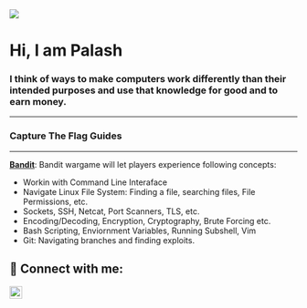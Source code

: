 
<img src="https://user-images.githubusercontent.com/46484569/88458558-8c31eb80-ceac-11ea-8058-a555f9e1b660.png"/>

# Hi, I am Palash 
### I think of ways to make computers work differently than their intended purposes and use that knowledge for good and to earn money.



---
### Capture The Flag Guides
---

[ **Bandit**](www.linkedin.com/in/palash-jain369): 
Bandit wargame will let players experience following concepts:
- Workin with Command Line Interaface
- Navigate Linux File System: Finding a file, searching files, File Permissions, etc.
- Sockets, SSH,  Netcat, Port Scanners, TLS, etc.
- Encoding/Decoding, Encryption, Cryptography, Brute Forcing etc.
- Bash Scripting, Enviornment Variables, Running Subshell, Vim
- Git: Navigating branches and finding exploits.

<h2> 🤳 Connect with me:</h2>


[<img align="left" alt="Palash | LinkedIn" width="22px" src="www.linkedin.com/in/palash-jain369" />][linkedin]

[linkedin]: www.linkedin.com/in/palash-jain369

